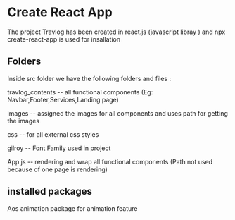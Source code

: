 # Create React App

The project Travlog has been created in react.js (javascript libray ) and npx create-react-app is used for insallation

## Folders

Inside src folder we have the following folders and files : 

travlog_contents -- all functional components (Eg: Navbar,Footer,Services,Landing page)

images -- assigned the images for all components and uses path for getting the images

css -- for all external css styles

gilroy -- Font Family used in project

App.js -- rendering and wrap all functional components (Path not used because of one page is rendering)




## installed packages

Aos animation package for animation feature

